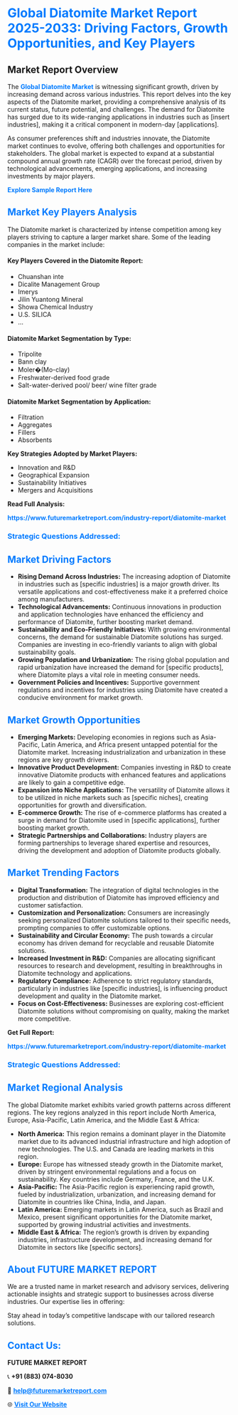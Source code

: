 <h1 style="color: #007BFF;">Global Diatomite Market Report 2025-2033: Driving Factors, Growth Opportunities, and Key Players</h1>

<section id="overview">
<h2>Market Report Overview</h2>
<p>The <a href="https://www.futuremarketreport.com/industry-report/diatomite-market" style="color: #007BFF; text-decoration: none;"><strong>Global Diatomite Market</strong></a> is witnessing significant growth, driven by increasing demand across various industries. This report delves into the key aspects of the Diatomite market, providing a comprehensive analysis of its current status, future potential, and challenges. The demand for Diatomite has surged due to its wide-ranging applications in industries such as [insert industries], making it a critical component in modern-day [applications].</p>
<p>As consumer preferences shift and industries innovate, the Diatomite market continues to evolve, offering both challenges and opportunities for stakeholders. The global market is expected to expand at a substantial compound annual growth rate (CAGR) over the forecast period, driven by technological advancements, emerging applications, and increasing investments by major players.</p>
</section>

<section id="overview">
<p><a href="https://www.futuremarketreport.com/request-sample/reportId=56724" style="color: #007BFF; text-decoration: none;"><strong>Explore Sample Report Here</strong></a></p>
</section>

<section id="key-players">
<h2 style="color: #007BFF;">Market Key Players Analysis</h2>
<p>The Diatomite market is characterized by intense competition among key players striving to capture a larger market share. Some of the leading companies in the market include:</p>
<h4>Key Players Covered in the Diatomite Report:</h4>
<ul><li>Chuanshan inte</li><li>Dicalite Management Group</li><li>Imerys</li><li>Jilin Yuantong Mineral</li><li>Showa Chemical Industry</li><li>U.S. SILICA</li><li>...</li></ul>
<h4>Diatomite Market Segmentation by Type:</h4>
<ul><li>Tripolite</li><li>Bann clay</li><li>Moler�(Mo-clay)</li><li>Freshwater-derived food grade</li><li>Salt-water-derived pool/ beer/ wine filter grade</li></ul>

<h4>Diatomite Market Segmentation by Application:</h4>
<ul><li>Filtration</li><li>Aggregates</li><li>Fillers</li><li>Absorbents</li></ul>
<p><strong>Key Strategies Adopted by Market Players:</strong></p>
<ul>
<li>Innovation and R&D</li>
<li>Geographical Expansion</li>
<li>Sustainability Initiatives</li>
<li>Mergers and Acquisitions</li>
</ul>
</section>

<section>
<p><strong>Read Full Analysis: </strong></p><a href="https://www.futuremarketreport.com/industry-report/diatomite-market" style="color: #007BFF; text-decoration: none;"><strong>https://www.futuremarketreport.com/industry-report/diatomite-market</strong></a>
<h3 style="color: #007BFF;">Strategic Questions Addressed:</h3>
</section>

<section id="driving-factors">
<h2 style="color: #007BFF;">Market Driving Factors</h2>
<ul>
<li><strong>Rising Demand Across Industries:</strong> The increasing adoption of Diatomite in industries such as [specific industries] is a major growth driver. Its versatile applications and cost-effectiveness make it a preferred choice among manufacturers.</li>
<li><strong>Technological Advancements:</strong> Continuous innovations in production and application technologies have enhanced the efficiency and performance of Diatomite, further boosting market demand.</li>
<li><strong>Sustainability and Eco-Friendly Initiatives:</strong> With growing environmental concerns, the demand for sustainable Diatomite solutions has surged. Companies are investing in eco-friendly variants to align with global sustainability goals.</li>
<li><strong>Growing Population and Urbanization:</strong> The rising global population and rapid urbanization have increased the demand for [specific products], where Diatomite plays a vital role in meeting consumer needs.</li>
<li><strong>Government Policies and Incentives:</strong> Supportive government regulations and incentives for industries using Diatomite have created a conducive environment for market growth.</li>
</ul>
</section>

<section id="growth-opportunities">
<h2 style="color: #007BFF;">Market Growth Opportunities</h2>
<ul>
<li><strong>Emerging Markets:</strong> Developing economies in regions such as Asia-Pacific, Latin America, and Africa present untapped potential for the Diatomite market. Increasing industrialization and urbanization in these regions are key growth drivers.</li>
<li><strong>Innovative Product Development:</strong> Companies investing in R&D to create innovative Diatomite products with enhanced features and applications are likely to gain a competitive edge.</li>
<li><strong>Expansion into Niche Applications:</strong> The versatility of Diatomite allows it to be utilized in niche markets such as [specific niches], creating opportunities for growth and diversification.</li>
<li><strong>E-commerce Growth:</strong> The rise of e-commerce platforms has created a surge in demand for Diatomite used in [specific applications], further boosting market growth.</li>
<li><strong>Strategic Partnerships and Collaborations:</strong> Industry players are forming partnerships to leverage shared expertise and resources, driving the development and adoption of Diatomite products globally.</li>
</ul>
</section>

<section id="trending-factors">
<h2 style="color: #007BFF;">Market Trending Factors</h2>
<ul>
<li><strong>Digital Transformation:</strong> The integration of digital technologies in the production and distribution of Diatomite has improved efficiency and customer satisfaction.</li>
<li><strong>Customization and Personalization:</strong> Consumers are increasingly seeking personalized Diatomite solutions tailored to their specific needs, prompting companies to offer customizable options.</li>
<li><strong>Sustainability and Circular Economy:</strong> The push towards a circular economy has driven demand for recyclable and reusable Diatomite solutions.</li>
<li><strong>Increased Investment in R&D:</strong> Companies are allocating significant resources to research and development, resulting in breakthroughs in Diatomite technology and applications.</li>
<li><strong>Regulatory Compliance:</strong> Adherence to strict regulatory standards, particularly in industries like [specific industries], is influencing product development and quality in the Diatomite market.</li>
<li><strong>Focus on Cost-Effectiveness:</strong> Businesses are exploring cost-efficient Diatomite solutions without compromising on quality, making the market more competitive.</li>
</ul>
</section>

<section>
<p><strong>Get Full Report: </strong></p><a href="https://www.futuremarketreport.com/industry-report/diatomite-market" style="color: #007BFF; text-decoration: none;"><strong>https://www.futuremarketreport.com/industry-report/diatomite-market</strong></a>
<h3 style="color: #007BFF;">Strategic Questions Addressed:</h3>
</section>


<section id="regional-analysis">
<h2 style="color: #007BFF;">Market Regional Analysis</h2>
<p>The global Diatomite market exhibits varied growth patterns across different regions. The key regions analyzed in this report include North America, Europe, Asia-Pacific, Latin America, and the Middle East & Africa:</p>
<ul>
<li><strong>North America:</strong> This region remains a dominant player in the Diatomite market due to its advanced industrial infrastructure and high adoption of new technologies. The U.S. and Canada are leading markets in this region.</li>
<li><strong>Europe:</strong> Europe has witnessed steady growth in the Diatomite market, driven by stringent environmental regulations and a focus on sustainability. Key countries include Germany, France, and the U.K.</li>
<li><strong>Asia-Pacific:</strong> The Asia-Pacific region is experiencing rapid growth, fueled by industrialization, urbanization, and increasing demand for Diatomite in countries like China, India, and Japan.</li>
<li><strong>Latin America:</strong> Emerging markets in Latin America, such as Brazil and Mexico, present significant opportunities for the Diatomite market, supported by growing industrial activities and investments.</li>
<li><strong>Middle East & Africa:</strong> The region’s growth is driven by expanding industries, infrastructure development, and increasing demand for Diatomite in sectors like [specific sectors].</li>
</ul>
</section>

<footer>
<h2 style="color: #007BFF;">About FUTURE MARKET REPORT</h2>
<p>We are a trusted name in market research and advisory services, delivering actionable insights and strategic support to businesses across diverse industries. Our expertise lies in offering:</p>

<p>Stay ahead in today’s competitive landscape with our tailored research solutions.</p>

<h2 style="color: #007BFF;">Contact Us:</h2>
<p><strong>FUTURE MARKET REPORT</strong></p>
<p>📞 <strong>+91 (883) 074-8030</strong></p>
<p>📧 <strong><a href="mailto:help@futuremarketreport.com" style="color: #007BFF;">help@futuremarketreport.com</a></strong></p>
<p>🌐 <strong><a href="https://www.futuremarketreport.com/" style="color: #007BFF;">Visit Our Website</a></strong></p>
</footer>
